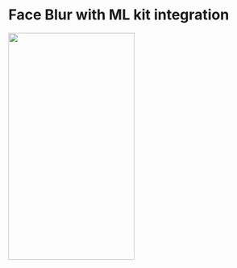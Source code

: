 # Face Blur with ML kit integration
<image src="https://github.com/rajputmukesh748/Cocktail-UI-in-React-Native/blob/main/assets/images/Cocktail%20App%20UI.jpg" width="250" height="450"/>
